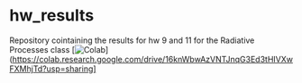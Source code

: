 # hw_results
Repository cointaining the results for hw 9 and 11 for the Radiative Processes class
[![Colab](https://colab.research.google.com/assets/colab-badge.svg)](https://colab.research.google.com/drive/16knWbwAzVNTJnqG3Ed3tHIVXwFXMhjTd?usp=sharing]
